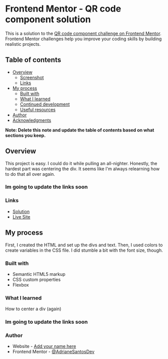 # Frontend Mentor - QR code component solution

This is a solution to the [QR code component challenge on Frontend Mentor](https://www.frontendmentor.io/challenges/qr-code-component-iux_sIO_H). Frontend Mentor challenges help you improve your coding skills by building realistic projects. 

## Table of contents

- [Overview](#overview)
  - [Screenshot](#screenshot)
  - [Links](#links)
- [My process](#my-process)
  - [Built with](#built-with)
  - [What I learned](#what-i-learned)
  - [Continued development](#continued-development)
  - [Useful resources](#useful-resources)
- [Author](#author)
- [Acknowledgments](#acknowledgments)

**Note: Delete this note and update the table of contents based on what sections you keep.**

## Overview

This project is easy. I could do it while pulling an all-nighter. Honestly, the hardest part was centering the div. It seems like I'm always relearning how to do that all over again.

### Im going to update the links soon
### Links

- [Solution](https://your-solution-url.com)
- [Live Site](https://adrianesantosdev.github.io/qr-code-challenge/src/)

## My process

First, I created the HTML and set up the divs and text. Then, I used colors to create variables in the CSS file. I did stumble a bit with the font size, though.

### Built with

- Semantic HTML5 markup
- CSS custom properties
- Flexbox

### What I learned

How to center a div (again)


### Im going to update the links soon
### Author

- Website - [Add your name here](https://www.your-site.com)
- Frontend Mentor - [@AdrianeSantosDev](https://www.frontendmentor.io/profile/yourusername)
